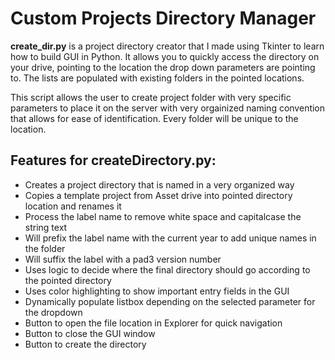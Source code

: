 # Custom Projects Directory Manager

**create_dir.py** is a project directory creator that I made using Tkinter to learn how to build GUI in Python. It allows you to quickly access the directory on your drive, pointing to the location the drop down parameters are pointing to. The lists are populated with existing folders in the pointed locations.

This script allows the user to create project folder with very specific parameters to place it on the server with very orgainized naming convention that allows for ease of identification. Every folder will be unique to the location.

## Features for createDirectory.py:

- Creates a project directory that is named in a very organized way
- Copies a template project from Asset drive into pointed directory location and renames it
- Process the label name to remove white space and capitalcase the string text
- Will prefix the label name with the current year to add unique names in the folder
- Will suffix the label with a pad3 version number
- Uses logic to decide where the final directory should go according to the pointed directory
- Uses color highlighting to show important entry fields in the GUI
- Dynamically populate listbox depending on the selected parameter for the dropdown
- Button to open the file location in Explorer for quick navigation
- Button to close the GUI window
- Button to create the directory
